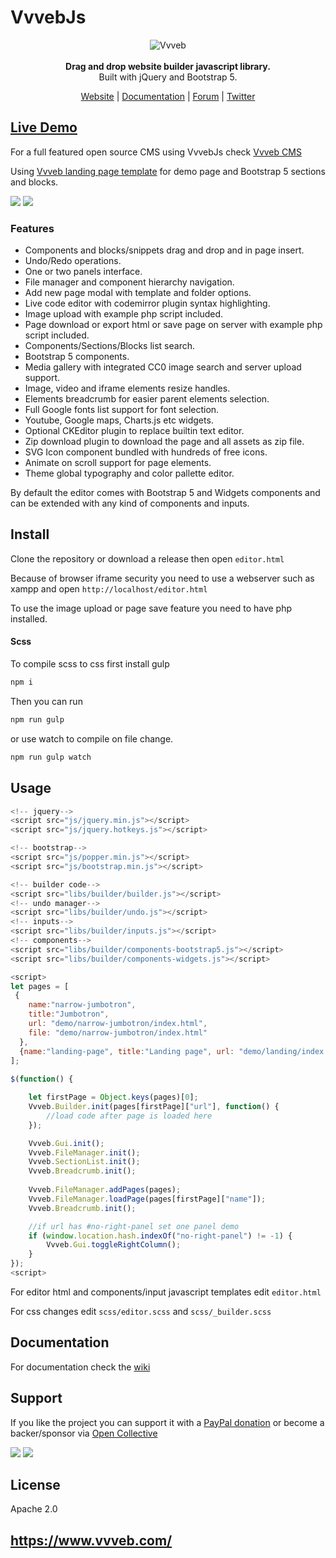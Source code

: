 # VvvebJs

<p align="center">
  <img src="https://www.vvveb.com/admin/themes/default/img/biglogo.png" alt="Vvveb">
  <br><br>
  <strong>Drag and drop website builder javascript library.</strong>
  <br>
  <span>Built with jQuery and Bootstrap 5.</span>
</p>
<p align="center">
  <a href="https://www.vvveb.com">Website</a> |
  <a href="https://github.com/givanz/VvvebJs/wiki">Documentation</a> |
  <a href="https://github.com/givanz/VvvebJs/discussions">Forum</a> |
  <a href="https://twitter.com/vvvebcms">Twitter</a> 
</p>


## [Live Demo](https://www.vvveb.com/vvvebjs/editor.html)

For a full featured open source CMS using VvvebJs check [Vvveb CMS](https://www.vvveb.com)

Using [Vvveb landing page template](https://github.com/givanz/Vvveb-landing-bootstrap5-template) for demo page and Bootstrap 5 sections and blocks.

<img src="https://www.vvveb.com/img/dark-theme.png">
<img src="https://www.vvveb.com/img/light-theme.png">

### Features

* Components and blocks/snippets drag and drop and in page insert.
* Undo/Redo operations.
* One or two panels interface.
* File manager and component hierarchy navigation.
* Add new page modal with template and folder options.
* Live code editor with codemirror plugin syntax highlighting.
* Image upload with example php script included.
* Page download or export html or save page on server with example php script included.
* Components/Sections/Blocks list search.
* Bootstrap 5 components.
* Media gallery with integrated CC0 image search and server upload support.
* Image, video and iframe elements resize handles.
* Elements breadcrumb for easier parent elements selection.
* Full Google fonts list support for font selection.
* Youtube, Google maps, Charts.js etc widgets.
* Optional CKEditor plugin to replace builtin text editor.
* Zip download plugin to download the page and all assets as zip file.
* SVG Icon component bundled with hundreds of free icons.
* Animate on scroll support for page elements.
* Theme global typography and color pallette editor.


By default the editor comes with Bootstrap 5 and Widgets components and can be extended with any kind of components and inputs.

## Install

Clone the repository or download a release then open `editor.html`

Because of browser iframe security you need to use a webserver such as xampp and open `http://localhost/editor.html`

To use the image upload or page save feature you need to have php installed.

#### Scss

To compile scss to css first install gulp 

```bash
npm i
```

Then you can run 

```bash
npm run gulp
```

or use watch to compile on file change.

```bash
npm run gulp watch
```

## Usage

```js
<!-- jquery-->
<script src="js/jquery.min.js"></script>
<script src="js/jquery.hotkeys.js"></script>

<!-- bootstrap-->
<script src="js/popper.min.js"></script>
<script src="js/bootstrap.min.js"></script>

<!-- builder code-->
<script src="libs/builder/builder.js"></script>	
<!-- undo manager-->
<script src="libs/builder/undo.js"></script>	
<!-- inputs-->
<script src="libs/builder/inputs.js"></script>	
<!-- components-->
<script src="libs/builder/components-bootstrap5.js"></script>	
<script src="libs/builder/components-widgets.js"></script>	

<script>
let pages = [
 {
	name:"narrow-jumbotron", 
	title:"Jumbotron", 
	url: "demo/narrow-jumbotron/index.html", 
	file: "demo/narrow-jumbotron/index.html"
  },
  {name:"landing-page", title:"Landing page", url: "demo/landing/index.html", file: "demo/landing/index.html"},
];
	
$(function() {

	let firstPage = Object.keys(pages)[0];
	Vvveb.Builder.init(pages[firstPage]["url"], function() {
		//load code after page is loaded here
	});

	Vvveb.Gui.init();
	Vvveb.FileManager.init();
	Vvveb.SectionList.init();
	Vvveb.Breadcrumb.init();
	
	Vvveb.FileManager.addPages(pages);
	Vvveb.FileManager.loadPage(pages[firstPage]["name"]);
	Vvveb.Breadcrumb.init();

	//if url has #no-right-panel set one panel demo
	if (window.location.hash.indexOf("no-right-panel") != -1) {
		Vvveb.Gui.toggleRightColumn();
	}
});
<script>
```

For editor html and components/input javascript templates edit `editor.html`

For css changes edit `scss/editor.scss` and `scss/_builder.scss`

## Documentation

For documentation check the [wiki](https://github.com/givanz/VvvebJs/wiki)

## Support

If you like the project you can support it with a [PayPal donation](https://paypal.me/zgivan) or become a backer/sponsor via [Open Collective](https://opencollective.com/vvvebjs)


<a href="https://opencollective.com/vvvebjs/sponsors/0/website"><img src="https://opencollective.com/vvvebjs/sponsors/0/avatar"></a>
<a href="https://opencollective.com/vvvebjs/backers/0/website"><img src="https://opencollective.com/vvvebjs/backers/0/avatar"></a>

## License

Apache 2.0
## https://www.vvveb.com/
